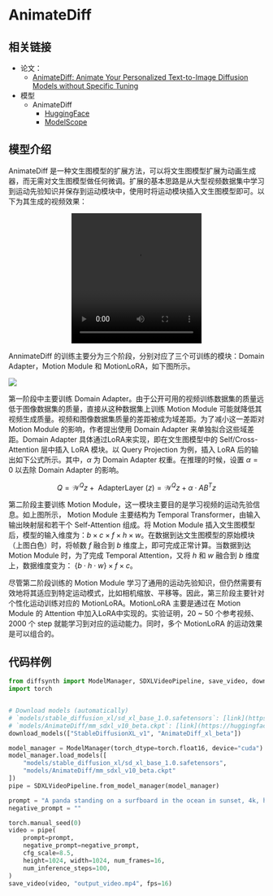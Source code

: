 # AnimateDiff

## 相关链接

* 论文：
    * [AnimateDiff: Animate Your Personalized Text-to-Image Diffusion Models without Specific Tuning](https://arxiv.org/abs/2307.04725)
* 模型
    * AnimateDiff
        * [HuggingFace](https://huggingface.co/guoyww/animatediff)
        * [ModelScope](https://www.modelscope.cn/models/Shanghai_AI_Laboratory/animatediff)

## 模型介绍

AnimateDiff 是一种文生图模型的扩展方法，可以将文生图模型扩展为动画生成器，而无需对文生图模型做任何微调。扩展的基本思路是从大型视频数据集中学习到运动先验知识并保存到运动模块中，使用时将运动模块插入文生图模型即可。以下为其生成的视频效果：

<div align="center">
<video width="256" height="256" controls>
  <source src="https://github.com/user-attachments/assets/d5c22c05-ddb3-4b05-982a-1e65dd19b1ef" type="video/mp4">
您的浏览器不支持Video标签。
</video>
</div>


AnnimateDiff 的训练主要分为三个阶段，分别对应了三个可训练的模块：Domain Adapter，Motion Module 和 MotionLoRA，如下图所示。

![](https://github.com/user-attachments/assets/a788caf8-9cc8-45bb-ba20-d80684d80e08)

第一阶段中主要训练 Domain Adapter。由于公开可用的视频训练数据集的质量远低于图像数据集的质量，直接从这种数据集上训练 Motion Module 可能就降低其视频生成质量。视频和图像数据集质量的差距被成为域差距。为了减小这一差距对 Motion Module 的影响，作者提出使用 Domain Adapter 来单独拟合这些域差距。Domain Adapter 具体通过LoRA来实现，即在文生图模型中的 Self/Cross-Attention 层中插入 LoRA 模块。以 Query Projection 为例，插入 LoRA 后的输出如下公式所示。其中，$\alpha$ 为 Domain Adapter 权重。在推理的时候，设置 $\alpha=0$ 以去除 Domain Adapter 的影响。

$$
Q=\mathcal{W}^Q z+\text { AdapterLayer }(z)=\mathcal{W}^Q z+\alpha \cdot A B^T z
$$

第二阶段主要训练 Motion Module，这一模块主要目的是学习视频的运动先验信息。如上图所示， Motion Module 主要结构为 Temporal Transformer，由输入输出映射层和若干个 Self-Attention 组成。将 Motion Module 插入文生图模型后，模型的输入维度为：$b\times c\times f \times h \times w$。在数据到达文生图模型的原始模块（上图白色）时，将帧数 $f$ 融合到 $b$ 维度上，即可完成正常计算。当数据到达 Motion Module 时，为了完成 Temporal Attention，又将 $h$ 和 $w$ 融合到 $b$ 维度上，数据维度变为： $\{b\cdot h\cdot w\} \times f \times c$。

尽管第二阶段训练的 Motion Module 学习了通用的运动先验知识，但仍然需要有效地将其适应到特定运动模式，比如相机缩放、平移等。因此，第三阶段主要针对个性化运动训练对应的 MotionLoRA。MotionLoRA 主要是通过在 Motion Module 的 Attention 中加入LoRA中实现的。实验证明，20 ~ 50 个参考视频、2000 个 step 就能学习到对应的运动能力。同时，多个 MotionLoRA 的运动效果是可以组合的。

## 代码样例

```python
from diffsynth import ModelManager, SDXLVideoPipeline, save_video, download_models
import torch


# Download models (automatically)
# `models/stable_diffusion_xl/sd_xl_base_1.0.safetensors`: [link](https://huggingface.co/stabilityai/stable-diffusion-xl-base-1.0/resolve/main/sd_xl_base_1.0.safetensors)
# `models/AnimateDiff/mm_sdxl_v10_beta.ckpt`: [link](https://huggingface.co/guoyww/animatediff/resolve/main/mm_sdxl_v10_beta.ckpt)
download_models(["StableDiffusionXL_v1", "AnimateDiff_xl_beta"])

model_manager = ModelManager(torch_dtype=torch.float16, device="cuda")
model_manager.load_models([
    "models/stable_diffusion_xl/sd_xl_base_1.0.safetensors",
    "models/AnimateDiff/mm_sdxl_v10_beta.ckpt"
])
pipe = SDXLVideoPipeline.from_model_manager(model_manager)

prompt = "A panda standing on a surfboard in the ocean in sunset, 4k, high resolution.Realistic, Cinematic, high resolution"
negative_prompt = ""

torch.manual_seed(0)
video = pipe(
    prompt=prompt,
    negative_prompt=negative_prompt,
    cfg_scale=8.5,
    height=1024, width=1024, num_frames=16,
    num_inference_steps=100,
)
save_video(video, "output_video.mp4", fps=16)
```